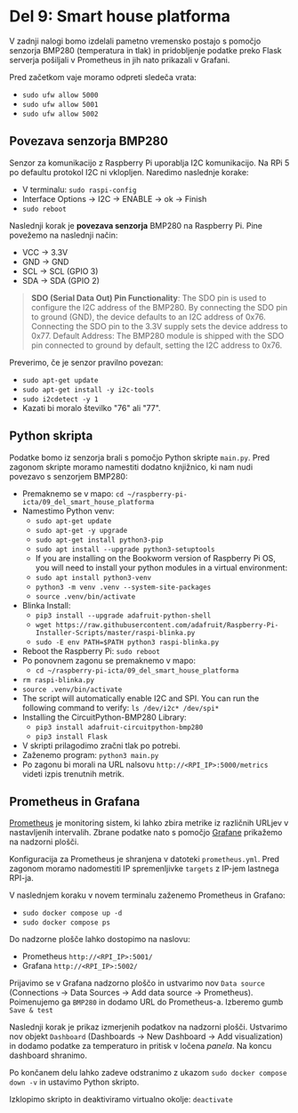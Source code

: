 # Del 9: Smart house platforma

V zadnji nalogi bomo izdelali pametno vremensko postajo s pomočjo senzorja BMP280 (temperatura in tlak) in pridobljenje podatke preko Flask serverja pošiljali v Prometheus in jih nato prikazali v Grafani.

Pred začetkom vaje moramo odpreti sledeča vrata:
- `sudo ufw allow 5000`
- `sudo ufw allow 5001`
- `sudo ufw allow 5002`

## Povezava senzorja BMP280

Senzor za komunikacijo z Raspberry Pi uporablja I2C komunikacijo. Na RPi 5 po defaultu protokol I2C ni vklopljen. Naredimo naslednje korake:
- V terminalu: `sudo raspi-config` 
- Interface Options -> I2C -> ENABLE -> ok -> Finish
- `sudo reboot`

Naslednji  korak je **povezava senzorja** BMP280  na Raspberry Pi. Pine povežemo na naslednji način:
* VCC -> 3.3V
* GND -> GND
* SCL -> SCL (GPIO 3)
* SDA -> SDA (GPIO 2)

> **SDO (Serial Data Out) Pin Functionality**: The SDO pin is used to configure the I2C address of the BMP280. By connecting the SDO pin to ground (GND), the device defaults to an I2C address of 0x76. Connecting the SDO pin to the 3.3V supply sets the device address to 0x77. Default Address: The BMP280 module is shipped with the SDO pin connected to ground by default, setting the I2C address to 0x76.

Preverimo, če je senzor pravilno povezan:
- `sudo apt-get update`
- `sudo apt-get install -y i2c-tools`
- `sudo i2cdetect -y 1`
- Kazati bi moralo številko "76" ali "77".

## Python skripta
Podatke bomo iz senzorja brali s pomočjo Python skripte `main.py`. Pred zagonom skripte moramo namestiti dodatno knjižnico, ki nam nudi povezavo s senzorjem BMP280:
- Premaknemo se v mapo: `cd ~/raspberry-pi-icta/09_del_smart_house_platforma`
- Namestimo Python venv:
    - `sudo apt-get update`
    - `sudo apt-get -y upgrade`
    - `sudo apt-get install python3-pip`
    - `sudo apt install --upgrade python3-setuptools`
    - If you are installing on the Bookworm version of Raspberry Pi OS, you will need to install your python modules in a virtual environment:
    - `sudo apt install python3-venv`
    - `python3 -m venv .venv --system-site-packages`
    - `source .venv/bin/activate`
- Blinka Install:
    - `pip3 install --upgrade adafruit-python-shell`
    - `wget https://raw.githubusercontent.com/adafruit/Raspberry-Pi-Installer-Scripts/master/raspi-blinka.py`
    - `sudo -E env PATH=$PATH python3 raspi-blinka.py`
- Reboot the Raspberry Pi: `sudo reboot`
- Po ponovnem zagonu se premaknemo v mapo:
    - `cd ~/raspberry-pi-icta/09_del_smart_house_platforma`
- `rm raspi-blinka.py`
- `source .venv/bin/activate`
- The script will automatically enable I2C and SPI. You can run the following command to verify: `ls /dev/i2c* /dev/spi*`
- Installing the CircuitPython-BMP280 Library:
    - `pip3 install adafruit-circuitpython-bmp280`
    - `pip3 install Flask`
- V skripti prilagodimo zračni tlak po potrebi.
- Zaženemo program: `python3 main.py`
- Po zagonu bi morali na URL nalsovu `http://<RPI_IP>:5000/metrics` videti izpis trenutnih metrik.

## Prometheus in Grafana

[Prometheus](https://prometheus.io/) je monitoring sistem, ki lahko zbira metrike iz različnih URLjev v nastavljenih intervalih. Zbrane podatke nato s pomočjo [Grafane](https://grafana.com/) prikažemo na nadzorni plošči.
 
Konfiguracija za Prometheus je shranjena v datoteki `prometheus.yml`. Pred zagonom moramo nadomestiti IP spremenljivke `targets` z IP-jem lastnega RPI-ja.

V naslednjem koraku v novem terminalu zaženemo Prometheus in Grafano:
- `sudo docker compose up -d`
- `sudo docker compose ps`

Do nadzorne plošče lahko dostopimo na naslovu:
- Prometheus `http://<RPI_IP>:5001/`
- Grafana `http://<RPI_IP>:5002/`

Prijavimo se v Grafana nadzorno ploščo in ustvarimo nov `Data source` (Connections -> Data Sources -> Add data source -> Prometheus). Poimenujemo ga `BMP280` in dodamo URL do Prometheus-a. Izberemo gumb `Save & test`

Naslednji korak je prikaz izmerjenih podatkov na nadzorni plošči. Ustvarimo nov objekt `Dashboard` (Dashboards -> New Dashboard -> Add visualization) in dodamo podatke za temperaturo in pritisk v ločena *panela*. Na koncu dashboard shranimo.

Po končanem delu lahko zadeve odstranimo z ukazom `sudo docker compose down -v` in ustavimo Python skripto.

Izklopimo skripto in deaktiviramo virtualno okolje: `deactivate`
